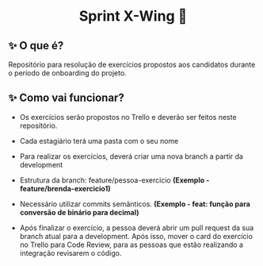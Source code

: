 <h1 align="center"> Sprint X-Wing 🚀</h1>

## ✨ O que é?
Repositório para resolução de exercícios propostos aos candidatos durante o período de onboarding do projeto.

## ✨ Como vai funcionar?
- Os exercícios serão propostos no Trello e deverão ser feitos neste repositório.

- Cada estagiário terá uma pasta com o seu nome

- Para realizar os exercícios, deverá criar uma nova branch a partir da development

- Estrutura da branch: feature/pessoa-exercicio<numero> **(Exemplo - feature/brenda-exercicio1)**

- Necessário utilizar commits semânticos. **(Exemplo - feat: função para conversão de binário para decimal)**

- Após finalizar o exercício, a pessoa deverá abrir um pull request da sua branch atual para a development. Após isso, mover o card do exercício no Trello para Code Review, para as pessoas que estão realizando a integração revisarem o código.

